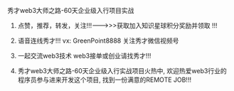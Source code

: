 秀才web3大师之路-60天企业级入行项目实战

1. 点赞，推荐，转发，关注!!!--->>>获取加入知识星球积分奖励并领取
!!!
2. 语音连线秀才!!! vx: GreenPoint8888
关注秀才微信视频号


3. 一起交流web3技术 web3接单或创业请找秀才!!!
4. 秀才web3大师之路-60天企业级入行实战项目火热中, 欢迎热爱web3行业的程序员参与进来开发这个项目, 找到一份满意的REMOTE JOB!!!
